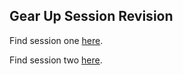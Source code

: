 ## Gear Up Session Revision

Find session one [here](./session_one.md).

Find session two [here](./session_two.md).
